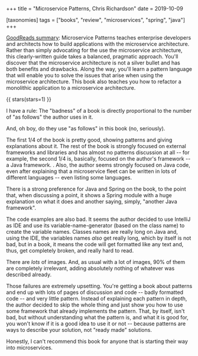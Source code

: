 +++
title = "Microservice Patterns, Chris Richardson"
date = 2019-10-09

[taxonomies]
tags = ["books", "review", "microservices", "spring", "java"]
+++

[GoodReads summary](https://www.goodreads.com/book/show/34372564-microservice-patterns):
Microservice Patterns teaches enterprise developers and architects how to
build applications with the microservice architecture. Rather than simply
advocating for the use the microservice architecture, this clearly-written
guide takes a balanced, pragmatic approach. You'll discover that the
microservice architecture is not a silver bullet and has both benefits and
drawbacks. Along the way, you'll learn a pattern language that will enable you
to solve the issues that arise when using the microservice architecture. This
book also teaches you how to refactor a monolithic application to a
microservice architecture.

<!-- more -->

{{ stars(stars=1) }}

I have a rule: The "badness" of a book is directly proportional to the number
of "as follows" the author uses in it.

And, oh boy, do they use "as follows" in this book (no, seriously).

The first 1/4 of the book is pretty good, showing patterns and giving
explanations about it. The rest of the book is strongly focused on external
frameworks and libraries and has almost no patterns discussion at all -- for
example, the second 1/4 is, basically, focused on the author's framework -- a
Java framework. . Also, the author seems strongly focused on Java code, even
after explaining that a microservice fleet can be written in lots of different
languages -- even listing some languages.

There is a strong preference for Java and Spring on the book, to the point
that, when discussing a point, it shows a Spring module with a huge
explanation on what it does and another saying, simply, "another Java
framework".

The code examples are also bad. It seems the author decided to use IntelliJ as
IDE and use its variable-name-generator (based on the class name) to create
the variable names. Classes names are really long on Java and, using the IDE,
the variables names <i>also</i> get really long, which by itself is not bad,
but in a book, it means the code will get formatted like any text and, thus,
get completely broken, and really hard to read.

There are <i>lots</i> of images. And, as usual with a lot of images, 90% of
them are completely irrelevant, adding absolutely nothing of whatever was
described already.

Those failures are extremely upsetting. You're getting a book about patterns
and end up with lots of pages of discussion and code -- badly formatted code
-- and very little pattern. Instead of explaining each pattern in depth, the
author decided to skip the whole thing and just show you how to use some
framework that already implements the pattern. That, by itself, isn't bad, but
without understanding what the pattern is, and what it is good for, you won't
know if it is a good idea to use it or not -- because patterns are ways to
describe your solution, not "ready made" solutions.

Honestly, I can't recommend this book for anyone that is starting their way
into microservices.
